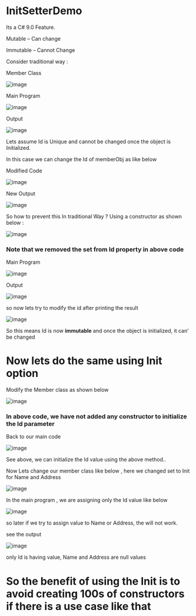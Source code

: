 # InitSetterDemo

Its a C# 9.0 Feature.

Mutable – Can change

Immutable – Cannot Change


Consider traditional way :

Member Class 

![image](https://user-images.githubusercontent.com/32676744/224680666-d1c9d7f8-d0f6-4dcf-9e4e-044ac6593c08.png)


Main Program

![image](https://user-images.githubusercontent.com/32676744/224680762-03d352f5-63e7-4ee3-a247-405c3ccd50c0.png)


Output

![image](https://user-images.githubusercontent.com/32676744/224680812-a5d2b157-318b-428d-a0d9-4830e3a49247.png)


Lets assume Id is Unique and cannot be changed once the object is Initialized.

In this case we can change the Id of memberObj as like below


Modified Code

![image](https://user-images.githubusercontent.com/32676744/224681369-1e114098-b3a7-4aea-8d23-6faef63f7064.png)


New Output

![image](https://user-images.githubusercontent.com/32676744/224681325-453be8d0-0e0a-4adc-a083-b3a4cc7da456.png)


So how to prevent this In traditional Way ? Using a constructor as shown below :

![image](https://user-images.githubusercontent.com/32676744/224686882-9e41df01-a03e-4d42-ab9e-960551d86c19.png)

### Note that we removed the set from Id property in above code

Main Program

![image](https://user-images.githubusercontent.com/32676744/224687063-9c91b4bc-4332-4e3b-b8d8-98bf8f07da8f.png)

Output 

![image](https://user-images.githubusercontent.com/32676744/224687205-baf601bc-96c0-4a4f-92db-671d366cccc6.png)

so now lets try to modify the id after printing the result

![image](https://user-images.githubusercontent.com/32676744/224687779-896ca901-c922-44db-abce-ddd22bb3b41c.png)

So this means Id is now **immutable** and once the object is initialized, it can' be changed 

# Now lets do the same using Init option

Modify the Member class as shown below


![image](https://user-images.githubusercontent.com/32676744/224689339-bfc7bb93-72f3-42a1-9aa5-3515c320c086.png)


### In above code, we have not added any constructor to initialize the Id parameter

Back to our main code

![image](https://user-images.githubusercontent.com/32676744/224689510-dbeb8827-f09b-48a8-b3b3-630ed1df6481.png)

See above, we can initialize the Id value using the above method..


Now Lets change our member class like below , here we changed set to Init for Name and Address

![image](https://user-images.githubusercontent.com/32676744/224689971-fa12c3d6-66ad-49ab-8617-661272811b9c.png)

In the main program , we are assigning only the Id value like below

![image](https://user-images.githubusercontent.com/32676744/224690131-d0851bc7-ddf6-4750-aee7-188ee46b2d50.png)


so later if we try to assign value to Name or Address, the will not work.

see the output 

![image](https://user-images.githubusercontent.com/32676744/224690298-e64b33ea-917b-4201-a2e3-51ea99480b5f.png)


only Id is having value, Name and Address are null values 


# So the benefit of using the Init is to avoid creating 100s of constructors if there is a use case like that










